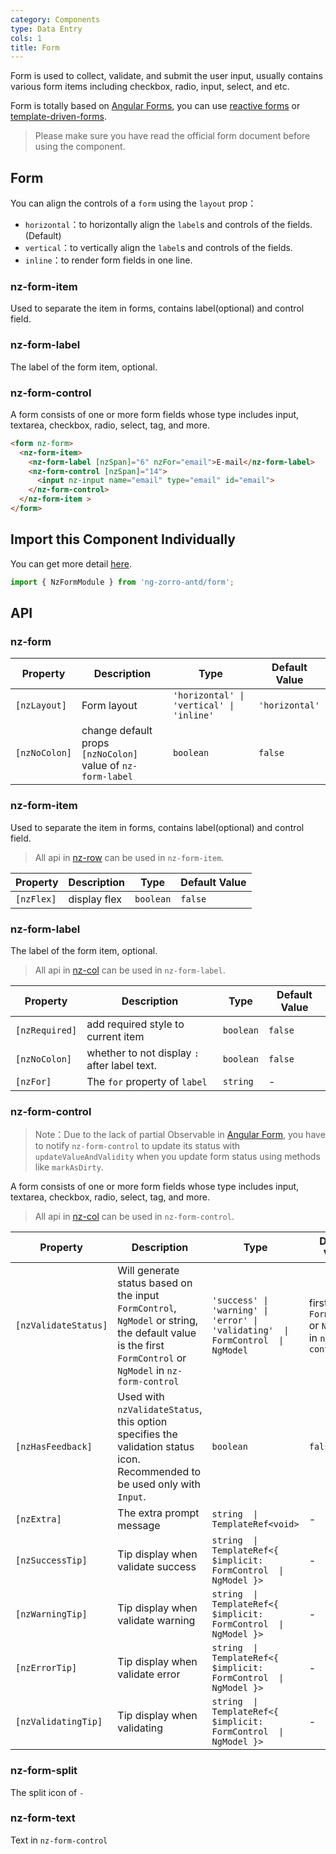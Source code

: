 ```yaml
---
category: Components
type: Data Entry
cols: 1
title: Form
---
```


Form is used to collect, validate, and submit the user input, usually contains various form items including checkbox, radio, input, select, and etc.

Form is totally based on [Angular Forms](https://angular.io/guide/forms#forms), you can use [reactive forms](https://angular.io/guide/reactive-forms#reactive-forms) or [template-driven-forms](https://angular.io/guide/forms#template-driven-forms).

> Please make sure you have read the official form document before using the component.

## Form

You can align the controls of a `form` using the `layout` prop：

- `horizontal`：to horizontally align the `label`s and controls of the fields. (Default)
- `vertical`：to vertically align the `label`s and controls of the fields.
- `inline`：to render form fields in one line.

### nz-form-item

Used to separate the item in forms, contains label(optional) and control field.

### nz-form-label

The label of the form item, optional.

### nz-form-control

A form consists of one or more form fields whose type includes input, textarea, checkbox, radio, select, tag, and more.

```html
<form nz-form>
  <nz-form-item>
    <nz-form-label [nzSpan]="6" nzFor="email">E-mail</nz-form-label>
    <nz-form-control [nzSpan]="14">
      <input nz-input name="email" type="email" id="email">
    </nz-form-control>
  </nz-form-item >
</form>
```

## Import this Component Individually

You can get more detail [here](/docs/getting-started/en#import-a-component-individually).

```ts
import { NzFormModule } from 'ng-zorro-antd/form';
```

## API

### nz-form


| Property | Description | Type | Default Value |
| -------- | ----------- | ---- | ------------- |
| `[nzLayout]`| Form layout | `'horizontal' \| 'vertical' \| 'inline'` | `'horizontal'` |
| `[nzNoColon]`| change default props `[nzNoColon]` value of `nz-form-label` | `boolean` | `false` |


### nz-form-item

Used to separate the item in forms, contains label(optional) and control field.

> All api in [nz-row](/components/grid/zh) can be used in `nz-form-item`.

| Property | Description | Type | Default Value |
| --- | --- | --- | --- |
| `[nzFlex]`| display flex | `boolean` | `false` |

### nz-form-label

The label of the form item, optional.

> All api in [nz-col](/components/grid/zh) can be used in `nz-form-label`.

| Property | Description | Type | Default Value |
| --- | --- | --- | --- |
| `[nzRequired]`| add required style to current item | `boolean` | `false` |
| `[nzNoColon]`| whether to not display `:` after label text. | `boolean` | `false` |
| `[nzFor]`| The `for` property of `label` | `string` | - |

### nz-form-control
> Note：Due to the lack of partial Observable in [Angular Form](https://github.com/angular/angular/issues/10887), you have to notify `nz-form-control` to update its status with `updateValueAndValidity` when you update form status using methods like `markAsDirty`.

A form consists of one or more form fields whose type includes input, textarea, checkbox, radio, select, tag, and more.

> All api in [nz-col](/components/grid/zh) can be used in `nz-form-control`.

| Property | Description | Type | Default Value |
| --- | --- | --- | --- |
| `[nzValidateStatus]` | Will generate status based on the input `FormControl`, `NgModel` or string, the default value is the first `FormControl` or `NgModel` in `nz-form-control` | `'success' \| 'warning' \| 'error' \| 'validating'  \|  FormControl  \|  NgModel` | first `FormControl` or `NgModel` in `nz-form-control` |
| `[nzHasFeedback]`| Used with `nzValidateStatus`, this option specifies the validation status icon. Recommended to be used only with `Input`. | `boolean` | `false` |
| `[nzExtra]`| The extra prompt message | `string  \|  TemplateRef<void>` | - |
| `[nzSuccessTip]`| Tip display when validate success  | `string  \|  TemplateRef<{ $implicit: FormControl  \|  NgModel }>` | - |
| `[nzWarningTip]`| Tip display when validate warning | `string  \|  TemplateRef<{ $implicit: FormControl  \|  NgModel }>` | - |
| `[nzErrorTip]`| Tip display when validate error | `string  \|  TemplateRef<{ $implicit: FormControl  \|  NgModel }>` | - |
| `[nzValidatingTip]`| Tip display when validating | `string  \|  TemplateRef<{ $implicit: FormControl  \|  NgModel }>` | - |

### nz-form-split

The split icon of `-`

### nz-form-text

Text in `nz-form-control`

